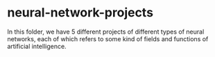 # neural-network-projects
In this folder, we have 5 different projects of different types of neural networks, each of which refers to some kind of fields and functions of artificial intelligence.
